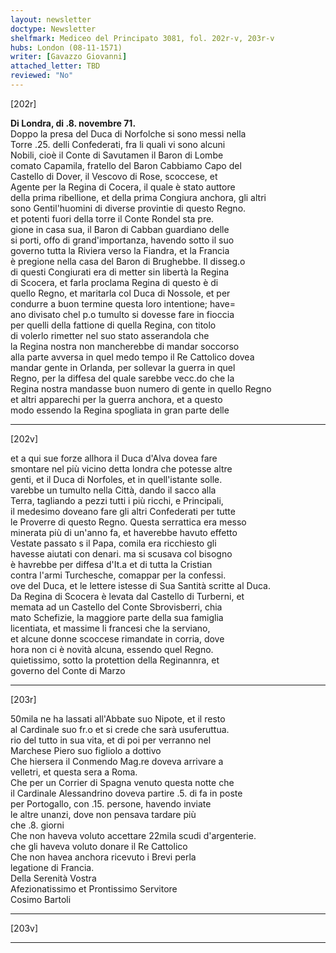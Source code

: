 ```yaml
---
layout: newsletter
doctype: Newsletter
shelfmark: Mediceo del Principato 3081, fol. 202r-v, 203r-v
hubs: London (08-11-1571)
writer: [Gavazzo Giovanni]
attached_letter: TBD
reviewed: "No"
---
```


[202r]  
  
  
<strong>Di Londra, di .8. novembre 71.</strong>  
Doppo la presa del Duca di Norfolche si sono messi nella  
Torre .25. delli Confederati, fra li quali vi sono alcuni  
Nobili, cioè il Conte di Savutamen il Baron di Lombe  
comato Capamila, fratello del Baron Cabbiamo Capo del  
Castello di Dover, il Vescovo di Rose, scoccese, et  
Agente per la Regina di Cocera, il quale è stato auttore  
della prima ribellione, et della prima Congiura anchora, gli altri  
sono Gentil'huomini di diverse provintie di questo Regno.  
et potenti fuori della torre il Conte Rondel sta pre.  
gione in casa sua, il Baron di Cabban guardiano delle  
si porti, offo di grand'importanza, havendo sotto il suo  
governo tutta la Riviera verso la Fiandra, et la Francia  
è pregione nella casa del Baron di Brughebbe. Il disseg.o  
di questi Congiurati era di metter sin libertà la Regina  
di Scocera, et farla proclama Regina di questo è di  
quello Regno, et maritarla col Duca di Nossole, et per  
condurre a buon termine questa loro intentione; have=  
ano divisato chel p.o tumulto si dovesse fare in fioccia  
per quelli della fattione di quella Regina, con titolo  
di volerlo rimetter nel suo stato asserandola che  
la Regina nostra non mancherebbe di mandar soccorso  
alla parte avversa in quel medo tempo il Re Cattolico dovea  
mandar gente in Orlanda, per sollevar la guerra in quel  
Regno, per la diffesa del quale sarebbe vecc.do che la  
Regina nostra mandasse buon numero di gente in quello Regno  
et altri apparechi per la guerra anchora, et a questo  
modo essendo la Regina spogliata in gran parte delle  
  
---  

[202v]  
  
  
et a qui sue forze allhora il Duca d'Alva dovea fare  
smontare nel più vicino detta londra che potesse altre  
genti, et il Duca di Norfoles, et in quell'istante solle.  
varebbe un tumulto nella Città, dando il sacco alla  
Terra, tagliando a pezzi tutti i più ricchi, e Principali,  
il medesimo doveano fare gli altri Confederati per tutte  
le Proverre di questo Regno. Questa serrattica era messo  
minerata più di un'anno fa, et haverebbe havuto effetto  
Vestate passato s il Papa, comila era ricchiesto gli  
havesse aiutati con denari. ma si scusava col bisogno  
è havrebbe per diffesa d'It.a et di tutta la Cristian  
contra l'armi Turchesche, comappar per la confessi.  
ove del Duca, et le lettere istesse di Sua Santità scritte al Duca.  
Da Regina di Scocera è levata dal Castello di Turberni, et  
memata ad un Castello del Conte Sbrovisberri, chia  
mato Schefizie, la maggiore parte della sua famiglia  
licentiata, et massime li francesi che la serviano,  
et alcune donne scoccese rimandate in corria, dove  
hora non ci è novità alcuna, essendo quel Regno.  
quietissimo, sotto la protettion della Reginannra, et  
governo del Conte di Marzo  
  
---  

[203r]  
  
  
50mila ne ha lassati all'Abbate suo Nipote, et il resto  
al Cardinale suo fr.o et si crede che sarà usuferuttua.  
rio del tutto in sua vita, et di poi per verranno nel  
Marchese Piero suo figliolo a dottivo  
Che hiersera il Conmendo Mag.re doveva arrivare a  
velletri, et questa sera a Roma.  
Che per un Corrier di Spagna venuto questa notte che  
il Cardinale Alessandrino doveva partire .5. di fa in poste  
per Portogallo, con .15. persone, havendo inviate  
le altre unanzi, dove non pensava tardare più  
che .8. giorni  
Che non haveva voluto accettare 22mila scudi d'argenterie.  
che gli haveva voluto donare il Re Cattolico  
Che non havea anchora ricevuto i Brevi perla  
legatione di Francia.  
Della Serenità Vostra  
Afezionatissimo et Prontissimo Servitore  
Cosimo Bartoli  
  
---  

[203v]  
  
  
  
---  

